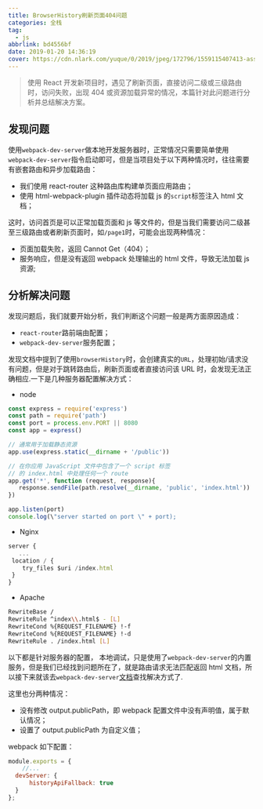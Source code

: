```yaml
---
title: BrowserHistory刷新页面404问题
categories: 全栈
tag:
  - js
abbrlink: bd4556bf
date: 2019-01-20 14:36:19
cover: https://cdn.nlark.com/yuque/0/2019/jpeg/172796/1559115407413-assets/web-upload/b41a2423-5789-44ef-84c0-cafc5574c3ef.jpeg
---
```


> 使用 React 开发新项目时，遇见了刷新页面，直接访问二级或三级路由时，访问失败，出现 404 或资源加载异常的情况，本篇针对此问题进行分析并总结解决方案。

## 发现问题

使用`webpack-dev-server`做本地开发服务器时，正常情况只需要简单使用`webpack-dev-server`指令启动即可，但是当项目处于以下两种情况时，往往需要有嵌套路由和异步加载路由：

- 我们使用 react-router 这种路由库构建单页面应用路由；
- 使用 html-webpack-plugin 插件动态将加载 js 的`script`标签注入 html 文档；

这时，访问首页是可以正常加载页面和 js 等文件的，但是当我们需要访问二级甚至三级路由或者刷新页面时，如`/page1`时，可能会出现两种情况：

- 页面加载失败，返回 Cannot Get（404）；
- 服务响应，但是没有返回 webpack 处理输出的 html 文件，导致无法加载 js 资源;

## 分析解决问题

发现问题后，我们就要开始分析，我们判断这个问题一般是两方面原因造成：

- `react-router`路前端由配置；
- `webpack-dev-server`服务配置；

发现文档中提到了使用`browserHistory`时，会创建真实的`URL`，处理初始/请求没有问题，但是对于跳转路由后，刷新页面或者直接访问该 URL 时，会发现无法正确相应.一下是几种服务器配置解决方式：  


- node

```js
const express = require('express')
const path = require('path')
const port = process.env.PORT || 8080
const app = express()

// 通常用于加载静态资源
app.use(express.static(__dirname + '/public'))

// 在你应用 JavaScript 文件中包含了一个 script 标签
// 的 index.html 中处理任何一个 route
app.get('*', function (request, response){
   response.sendFile(path.resolve(__dirname, 'public', 'index.html'))
})

app.listen(port)
console.log(\"server started on port \" + port);
```

- Nginx

```js
server {
   ...
 location / {
    try_files $uri /index.html
 }
}
```

- Apache

```bash
RewriteBase /
RewriteRule ^index\\.html$ - [L]
RewriteCond %{REQUEST_FILENAME} !-f
RewriteCond %{REQUEST_FILENAME} !-d
RewriteRule . /index.html [L]
```

以下都是针对服务器的配置，
本地调试，只是使用了`webpack-dev-server`的内置服务，但是我们已经找到问题所在了，就是路由请求无法匹配返回 html 文档，所以接下来就该去`webpack-dev-server`[文档](https://webpack.js.org/configuration/dev-server/#devserver-historyapifallback)查找解决方式了.

这里也分两种情况：

- 没有修改 output.publicPath，即 webpack 配置文件中没有声明值，属于默认情况；
- 设置了 output.publicPath 为自定义值；

webpack 如下配置：

```js
module.exports = {
    //...
  devServer: {
      historyApiFallback: true
  }
};
```
